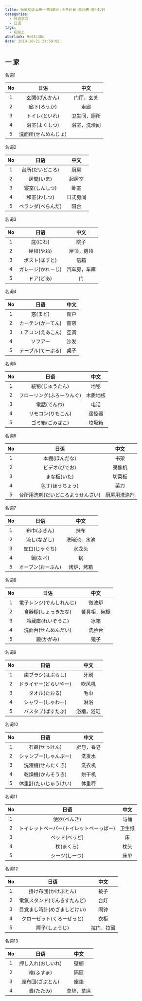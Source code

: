 ```yaml
---
title: 标日初级上册——第1单元-小李赴日-单元末-家(4.9)
categories:
  - 外语学习
  - 日语
tags:
  - 初级上
abbrlink: 9c63c38c
date: 2019-10-21 21:59:02
---
```

## 一 家

名词1

|  No  |         日语         |     中文     |
| :--: | :------------------: | :----------: |
|  1   |    玄関(げんかん)    |  门厅，玄关  |
|  2   |     廊下(ろうか)     |     走廊     |
|  3   |    トイレ(といれ)    | 卫生间，厕所 |
|  4   |    浴室(よくしつ)    | 浴室，洗澡间 |
|  5   | 洗面所(せんめんじょ) |              |

<!--more-->

名词2

|  No  |        日语        |   中文   |
| :--: | :----------------: | :------: |
|  1   |  台所(だいどころ)  |   厨房   |
|  2   |     居間(いま)     |  起居室  |
|  3   |   寝室(しんしつ)   |   卧室   |
|  4   |    和室(わしつ)    | 日式房间 |
|  5   | ベランダ(べらんだ) |   阳台   |

名词3

|  No  |        日语        |     中文     |
| :--: | :----------------: | :----------: |
|  1   |      庭(にわ)      |     院子     |
|  2   |     屋根(やね)     |  屋顶，房顶  |
|  3   |   ポスト(ぽすと)   |     信箱     |
|  4   | ガレージ(かれーじ) | 汽车房，车库 |
|  5   |     ドア(どあ)     |      门      |

名词4

|  No  |        日语        | 中文 |
| :--: | :----------------: | :--: |
|  1   |      窓(まど)      | 窗户 |
|  2   | カーテン(かーてん) | 窗帘 |
|  3   | エアコン(えあこん) | 空调 |
|  4   |      ソフアー      | 沙发 |
|  5   | テーブル(てーぶる) | 桌子 |

名词5

|  No  |            日语            |   中文   |
| :--: | :------------------------: | :------: |
|  1   |      絨毯(じゅうたん)      |   地毯   |
|  2   | フローリング(ふろーりんぐ) | 木质地板 |
|  3   |        電話(でんわ)        |   电话   |
|  4   |     リモコン(りもこん)     |  遥控器  |
|  5   |      ゴミ箱(ごみばこ)      |  垃圾箱  |

名词6

|  No  |                日语                |     中文     |
| :--: | :--------------------------------: | :----------: |
|  1   |           本棚(ほんだな)           |     书架     |
|  2   |           ビデオ(びでお)           |    录像机    |
|  3   |            まな板(いた)            |    切菜板    |
|  4   |          包丁(ほうちょう)          |     菜刀     |
|  5   | 台所用洗剤(だいどころようせんざい) | 厨房用洗涤剂 |

名词7

|  No  |        日语        |     中文     |
| :--: | :----------------: | :----------: |
|  1   |    布巾(ふきん)    |     抹布     |
|  2   |    流し(ながし)    | 洗碗池，水池 |
|  3   |   蛇口(じゃぐち)   |    水龙头    |
|  4   |      鍋(なべ)      |      锅      |
|  5   | オーブン(おーぶん) |  烤炉，烤箱  |

名词8

|  No  |           日语           |     中文     |
| :--: | :----------------------: | :----------: |
|  1   | 電子レンジ(でんしれんじ) |    微波炉    |
|  2   |   食器棚(しょっきだな)   | 餐具柜，碗橱 |
|  3   |    冷蔵庫(れいぞうこ)    |     冰箱     |
|  4   |   洗面台(せんめんだい)   |    洗脸台    |
|  5   |        鏡(かがみ)        |     镜子     |

名词9

|  No  |          日语          |    中文    |
| :--: | :--------------------: | :--------: |
|  1   |   歯ブラシ(はぶらし)   |    牙刷    |
|  2   | ドライヤー(どらいやー) |   吹风机   |
|  3   |     タオル(たおる)     |    毛巾    |
|  4   |   シャワー(しゃわー)   |    淋浴    |
|  5   |   バスタブ(ばすたぶ)   | 浴槽，浴缸 |

名词10

|  No  |          日语          |    中文    |
| :--: | :--------------------: | :--------: |
|  1   |     石鹸(せっけん)     | 肥皂，香皂 |
|  2   | シャンプー(しゃんぷー) |   洗发水   |
|  3   |   洗濯機(せんたくき)   |   洗衣机   |
|  4   |   乾燥機(かんそうき)   |   烘干机   |
|  5   | 体重計(たいじゅうけい) |   体重秤   |

名词11

|  No  |                   日语                   |  中文  |
| :--: | :--------------------------------------: | :----: |
|  1   |               便器(べんき)               |  马桶  |
|  2   | トイレットペーパー(トイレットペーっぱー) | 卫生纸 |
|  3   |              ベッド(べっど)              |   床   |
|  4   |                枕(まくら)                |  枕头  |
|  5   |              シーツ(しーつ)              |  床单  |

名词12

|  No  |             日语             |    中文    |
| :--: | :--------------------------: | :--------: |
|  1   |     掛け布団(かけぶとん)     |    被子    |
|  2   | 電気スタンド(でんきすたんど) |    台灯    |
|  3   | 目覚まし時計(めざましどけい) |    闹钟    |
|  4   |  クローゼット(くろーぜっと)  |    衣柜    |
|  5   |        障子(しょうじ)        | 拉门，拉窗 |

名词13

|  No  |        日语        |    中文    |
| :--: | :----------------: | :--------: |
|  1   | 押し入れ(おしいれ) |    壁橱    |
|  2   |     襖(ふすま)     |    隔扇    |
|  3   |  座布団(ざぶとん)  |    座垫    |
|  4   |     畳(たたみ)     | 草垫，草席 |


